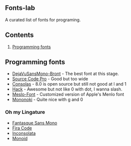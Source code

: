 Fonts-lab
----

A curated list of fonts for programing.

## Contents

1. [Programming fonts](#programming-fonts)

## Programming fonts

* [DejaVuSansMono-Bront](https://github.com/chrismwendt/bront) - The best font at this stage.
* [Source Code Pro](https://github.com/adobe-fonts/source-code-pro) - Good but too wide 
* [Consolas](https://github.com/PiotrGrochowski/Consolas) - 8.0 is open source but still not good at l and 1
* [Hack](https://github.com/source-foundry/Hack) - Awesome but not like 0 with dot, I wanna slash.
* [Meslo-Font](https://github.com/andreberg/Meslo-Font) - Customized version of Apple's Menlo font
* [Mononoki](http://madmalik.github.io/mononoki/) - Quite nice with g and 0

### Oh my Lingature

* [Fantasque Sans Mono](https://github.com/belluzj/fantasque-sans)
* [Fira Code](https://github.com/tonsky/FiraCode)
* [Inconsolata](http://levien.com/type/myfonts/inconsolata.html)
* [Monoid](https://github.com/larsenwork/monoid)